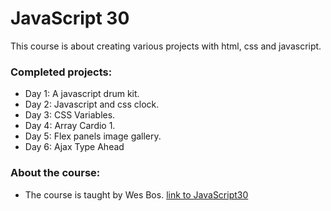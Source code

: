 # JavaScript 30

This course is about creating various projects with html, css and javascript.

### Completed projects:

* Day 1: A javascript drum kit.
* Day 2: Javascript and css clock.
* Day 3: CSS Variables.
* Day 4: Array Cardio 1.
* Day 5: Flex panels image gallery.
* Day 6: Ajax Type Ahead

### About the course:

* The course is taught by Wes Bos. [link to JavaScript30](https://javascript30.com/)
